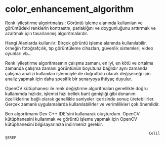 # color_enhancement_algorithm
Renk iyileştirme algoirtmalası:
Görüntü işleme alanında kullanılan ve görüntüdeki renklerin kontrastnı, parlaklğını ve doygunluğunu arttırmak ve azaltmak için tasarlanmış algoritmalardır.

Hangi Alanlarda kullanılır:
Birçok görüntü işleme alanında kullanılabilir, örneğin fotoğrafçılık, tıp görüntüleme cihazları, güvenlik sistemleri, video oyunları vb...

Renk iyileştirme algoritmasının çalışma zamanı, en iyi, en kötü ve ortalma zamanda çalışma zamanı görüntünün boyutuna bağlıdır aynı zamanda çalışma analizi kullanılan işlemciyle de doğrultulu olarak değişeceği için analiz yapmak için daha spesifik bir senaryoya ihtiyaç duyulur. 

OpenCV kütüphanesi ile renk değiştirme algoritmaları genellikle doğru kullanımda hızlıdır, işlemci hızı bellek bant genişliği gibi donanım özelliklerine bağlı olarak genellikle saniyeler içerisinde sonuç üretebilirler. Gerçek zamanlı uygulamalarda kullanılabilirler ve verimlilikleri çok önemlidir.

Ben algoritmamı Dev C++ IDE'sini kullanarak oluşturdum. OpenCV kütüphanesini kullanmak ve görüntü işleme yapmak için OpenCV kütüphanesini bilgisayarınıza indirmeniz gerekir.

                                  

                                                                     Celil ŞEREF
